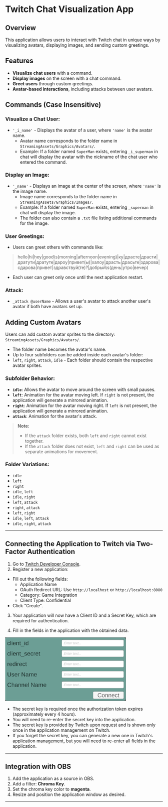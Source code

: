 # Twitch Chat Visualization App

## Overview

This application allows users to interact with Twitch chat in unique ways by visualizing avatars, displaying images, and sending custom greetings.

## Features

- **Visualize chat users** with a command.
- **Display images** on the screen with a chat command.
- **Greet users** through custom greetings.
- **Avatar-based interactions**, including attacks between user avatars.

## Commands (Case Insensitive)

### Visualize a Chat User:
- `'_i_name'` - Displays the avatar of a user, where `'name'` is the avatar name.
    - Avatar name corresponds to the folder name in `StreamingAssets/Graphics/Avatars/`.
    - Example: If a folder named `SuperMan` exists, entering `_i_superman` in chat will display the avatar with the nickname of the chat user who entered the command.

### Display an Image:
- `'_name'` - Displays an image at the center of the screen, where `'name'` is the image name.
    - Image name corresponds to the folder name in `StreamingAssets/Graphics/Images/`.
    - Example: If a folder named `SuperMan` exists, entering `_superman` in chat will display the image.
    - The folder can also contain a `.txt` file listing additional commands for the image.

### User Greetings:
- Users can greet others with commands like:
> hello|hi|hey|good\s(morning|afternoon|evening)|ку|драсте|драсти|дратути|дратуте|дароу|привет(ы)|халоу|драсть|драсьте|здарова|сдарова|привет|здравствуй(те)?|добрый\s(день|утро|вечер)
- Each user can greet only once until the next application restart.

### Attack:
- `_attack @userName` - Allows a user's avatar to attack another user's avatar if both have avatars set up.

## Adding Custom Avatars

Users can add custom avatar sprites to the directory: `StreamingAssets/Graphics/Avatars/`.
- The folder name becomes the avatar's name.
- Up to four subfolders can be added inside each avatar's folder:
- `left`, `right`, `attack`, `idle` - Each folder should contain the respective avatar sprites.

### Subfolder Behavior:
- **`idle`**: Allows the avatar to move around the screen with small pauses.
- **`left`**: Animation for the avatar moving left. If `right` is not present, the application will generate a mirrored animation.
- **`right`**: Animation for the avatar moving right. If `left` is not present, the application will generate a mirrored animation.
- **`attack`**: Animation for the avatar's attack.

> **Note:**
> - If the `attack` folder exists, both `left` and `right` cannot exist together.
> - If the `attack` folder does not exist, `left` and `right` can be used as separate animations for movement.

### Folder Variations:
- `idle`
- `left`
- `right`
- `idle`, `left`
- `idle`, `right`
- `left`, `attack`
- `right`, `attack`
- `left`, `right`
- `idle`, `left`, `attack`
- `idle`, `right`, `attack`
---
## Connecting the Application to Twitch via Two-Factor Authentication

1. Go to [Twitch Developer Console](https://dev.twitch.tv/console).
2. Register a new application:
- Fill out the following fields:
    - Application Name
    - OAuth Redirect URL: Use `http://localhost` or `http://localhost:8080`
    - Category: Game Integration
    - Client Type: Confidential
- Click "Create".

3. Your application will now have a Client ID and a Secret Key, which are required for authentication.

4. Fill in the fields in the application with the obtained data.

![Authorization Example](Assets/Images/auth.PNG)

- The secret key is required once the authorization token expires (approximately every 4 hours).
- You will need to re-enter the secret key into the application.
- The secret key is provided by Twitch upon request and is shown only once in the application management on Twitch.
- If you forget the secret key, you can generate a new one in Twitch's application management, but you will need to re-enter all fields in the application.

---


## Integration with OBS

1. Add the application as a source in OBS.
2. Add a filter: **Chroma Key**.
3. Set the chroma key color to **magenta**.
4. Resize and position the application window as desired.

---